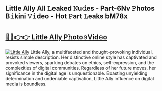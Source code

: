 ## Little Ally All 𝙻eaked 𝙽u𝚍es - Part-6Nv 𝙿hotos B𝚒kini 𝚅𝚒deo - Hot 𝙿art 𝙻eaks bM78x

# <h2><a href="http://ld3vf6.urlbe.top/?page=Little+Ally">🔗🔗👉👉 Little Ally P𝚑oto𝚜Vid𝚎o</a></h2>

[![Little Ally](https://i.imgur.com/eBuTRDB.gif)](http://ld3vf6.urlbe.top/?page=Little+Ally)
Little Ally, a multifaceted and thought-provoking individual, resists simple description. Her distinctive online style has captivated and provoked viewers, sparking debates on ethics, self-expression, and the complexities of digital communities. Regardless of her future moves, her significance in the digital age is unquestionable. Boasting unyielding determination and undeniable captivation, Little Ally influence on digital media is boundless.
